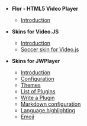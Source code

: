 - **Flor - HTML5 Video Player**
  - [Introduction](/flor/README.md)

- **Skins for Video.JS**
  - [Introduction](/videojs/README.md)
  - [Soccer skin for Video.js](/videojs/soccer/README.md)

- **Skins for JWPlayer**
  - [Introduction](/jwplayer/README.md)
  - [Configuration](configuration.md)
  - [Themes](themes.md)
  - [List of Plugins](plugins.md)
  - [Write a Plugin](write-a-plugin.md)
  - [Markdown configuration](markdown.md)
  - [Language highlighting](language-highlight.md)
  - [Emoji](emoji.md)